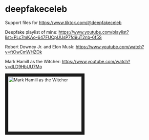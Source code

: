 # deepfakeceleb
Support files for https://www.tiktok.com/@deepfakeceleb

Deepfake playlist of mine: https://www.youtube.com/playlist?list=PLc7mKAo-647FUCpUUsP7fd9uT2nb-6f5S

Robert Downey Jr. and Elon Musk: https://www.youtube.com/watch?v=ftOwCmWHZOk

Mark Hamill as the Witcher: https://www.youtube.com/watch?v=dLD9HbUU7Mo

<a href="http://www.youtube.com/watch?feature=player_embedded&v=dLD9HbUU7Mo" target="_blank">
 <img src="https://img.youtube.com/vi/dLD9HbUU7Mo/0.jpg" alt="Mark Hamill as the Witcher" width="240" height="180" border="10" />
</a>

